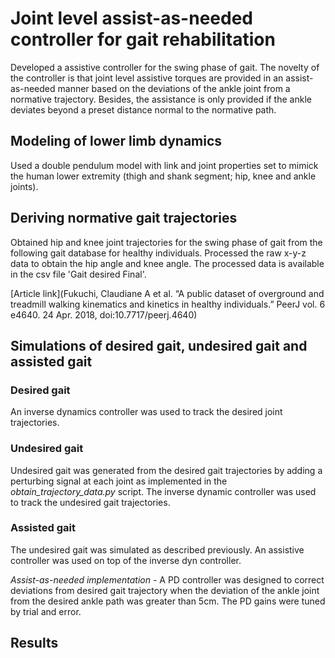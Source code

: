 # Joint level assist-as-needed controller for gait rehabilitation
Developed a assistive controller for the swing phase of gait. The novelty of the controller is that joint level assistive torques are provided in an assist-as-needed manner based on the deviations of the ankle joint from a normative trajectory. Besides, the assistance is only provided if the ankle deviates beyond a preset distance normal to the normative path.

## Modeling of lower limb dynamics
Used a double pendulum model with link and joint properties set to mimick the human lower extremity (thigh and shank segment; hip, knee and ankle joints). 

## Deriving normative gait trajectories
Obtained hip and knee joint trajectories for the swing phase of gait from the following gait database for healthy individuals. Processed the raw x-y-z data to obtain the hip angle and knee angle. The processed data is available in the csv file 'Gait desired Final'. 

[Article link](Fukuchi, Claudiane A et al. “A public dataset of overground and treadmill walking kinematics and kinetics in healthy individuals.” PeerJ vol. 6 e4640. 24 Apr. 2018, doi:10.7717/peerj.4640)

## Simulations of desired gait, undesired gait and assisted gait

### Desired gait
An inverse dynamics controller was used to track the desired joint trajectories. 

### Undesired gait
Undesired gait was generated from the desired gait trajectories by adding a perturbing signal at each joint as implemented in the *obtain_trajectory_data.py* script. The inverse dynamic controller was used to track the undesired gait trajectories.

### Assisted gait
The undesired gait was simulated as described previously. An assistive controller was used on top of the inverse dyn controller.

*Assist-as-needed implementation* - A PD controller was designed to correct deviations from desired gait trajectory when the deviation of the ankle joint from the desired ankle path was greater than 5cm. The PD gains were tuned by trial and error.

## Results







